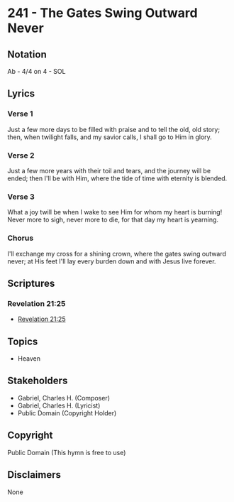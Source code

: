 # 241 - The Gates Swing Outward Never

## Notation

Ab - 4/4 on 4 - SOL

## Lyrics

### Verse 1

Just a few more days to be filled with praise and to tell the old, old story; then, when twilight falls, and my savior calls, I shall go to Him in glory.

### Verse 2

Just a few more years with their toil and tears, and the journey will be ended; then I'll be with Him, where the tide of time with eternity is blended.

### Verse 3

What a joy twill be when I wake to see Him for whom my heart is burning! Never more to sigh, never more to die, for that day my heart is yearning.

### Chorus

I'll exchange my cross for a shining crown, where the gates swing outward never; at His feet I'll lay every burden down and with Jesus live forever.


## Scriptures

### Revelation 21:25

- [Revelation 21:25](https://www.biblegateway.com/passage/?search=Revelation%2021%3A25)


## Topics

- Heaven

## Stakeholders

- Gabriel, Charles H. (Composer)
- Gabriel, Charles H. (Lyricist)
- Public Domain (Copyright Holder)

## Copyright

Public Domain
(This hymn is free to use)

## Disclaimers

None

